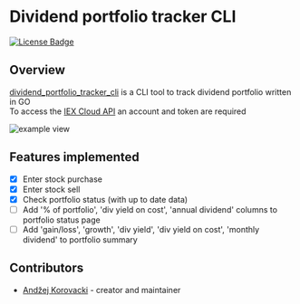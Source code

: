 # Dividend portfolio tracker CLI

[![License Badge][license badge]][license]

## Overview

[dividend_portfolio_tracker_cli][] is a CLI tool to track dividend portfolio written in GO\
To access the [IEX Cloud API][iexcloudio] an account and token are required

![example view](https://github.com/Unknovvn/dividend_portfolio_tracker_cli/docs/images/example_view.png)

## Features implemented

- [x] Enter stock purchase
- [x] Enter stock sell
- [x] Check portfolio status (with up to date data)
- [ ] Add '% of portfolio', 'div yield on cost', 'annual dividend' columns to portfolio status page
- [ ] Add 'gain/loss', 'growth', 'div yield', 'div yield on cost', 'monthly dividend' to portfolio summary

## Contributors

- [Andžej Korovacki](https://github.com/unknovvn) - creator and maintainer

[iexcloudio]: https://iexcloud.io
[dividend_portfolio_tracker_cli]: https://github.com/Unknovvn/dividend_portfolio_tracker_cli
[license badge]: https://img.shields.io/badge/license-MIT-blue.svg
[license]: https://github.com/Unknovvn/dividend_portfolio_tracker_cli/blob/main/LICENSE
